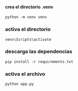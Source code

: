 #### crea el directorio .venv

`python -m venv venv`

### activa el directorio

`venv\Scripts\activate`

### descarga las dependencias

`pip install -r requirements.txt`

### activa el archivo

`python app.py
`

